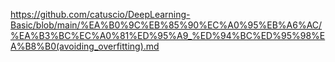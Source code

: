 https://github.com/catuscio/DeepLearning-Basic/blob/main/%EA%B0%9C%EB%85%90%EC%A0%95%EB%A6%AC/%EA%B3%BC%EC%A0%81%ED%95%A9_%ED%94%BC%ED%95%98%EA%B8%B0(avoiding_overfitting).md
